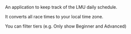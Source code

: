An application to keep track of the LMU daily schedule.

It converts all race times to your local time zone.

You can filter tiers (e.g. Only show Beginner and Advanced)
